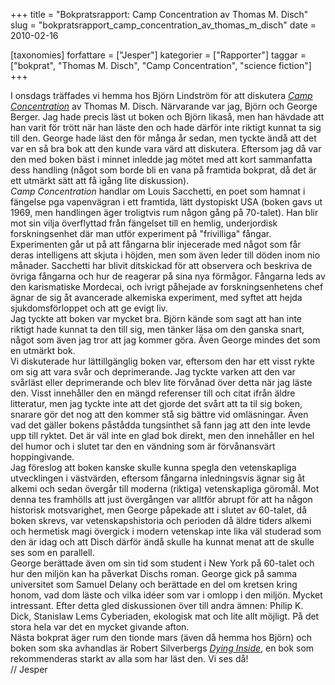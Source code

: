 +++
title = "Bokpratsrapport: Camp Concentration av Thomas M. Disch"
slug = "bokpratsrapport_camp_concentration_av_thomas_m_disch"
date = 2010-02-16

[taxonomies]
forfattare = ["Jesper"]
kategorier = ["Rapporter"]
taggar = ["bokprat", "Thomas M. Disch", "Camp Concentration", "science fiction"]
+++

<div>I onsdags träffades vi hemma hos Björn Lindström för att diskutera <a href="http://en.wikipedia.org/wiki/Camp_Concentration"><em>Camp Concentration</em></a> av Thomas M. Disch. Närvarande var jag, Björn och George Berger. Jag hade precis läst ut boken och Björn likaså, men han hävdade att han varit för trött när han läste den och hade därför inte riktigt kunnat ta sig till den. George hade läst den för många år sedan, men tyckte ändå att det var en så bra bok att den kunde vara värd att diskutera. Eftersom jag då var den med boken bäst i minnet inledde jag mötet med att kort sammanfatta dess handling (något som borde bli en vana på framtida bokprat, då det är ett utmärkt sätt att få igång lite diskussion).</div>
<div><em>Camp Concentration</em> handlar om Louis Sacchetti, en poet som hamnat i fängelse pga vapenvägran i ett framtida, lätt dystopiskt USA (boken gavs ut 1969, men handlingen äger troligtvis rum någon gång på 70-talet). Han blir mot sin vilja överflyttad från fängelset till en hemlig, underjordisk forskningsenhet där man utför experiment på "frivilliga" fångar. Experimenten går ut på att fångarna blir injecerade med något som får deras intelligens att skjuta i höjden, men som även leder till döden inom nio månader. Sacchetti har blivit ditskickad för att observera och beskriva de övriga fångarna och hur de reagerar på sina nya förmågor. Fångarna leds av den karismatiske Mordecai, och ivrigt påhejade av forskningsenhetens chef ägnar de sig åt avancerade alkemiska experiment, med syftet att hejda sjukdomsförloppet och att ge evigt liv.</div>
<div>Jag tyckte att boken var mycket bra. Björn kände som sagt att han inte riktigt hade kunnat ta den till sig, men tänker läsa om den ganska snart, något som även jag tror att jag kommer göra. Även George mindes det som en utmärkt bok.</div>
<div>Vi diskuterade hur lättillgänglig boken var, eftersom den har ett visst rykte om sig att vara svår och deprimerande. Jag tyckte varken att den var svårläst eller deprimerande och blev lite förvånad över detta när jag läste den. Visst innehåller den en mängd referenser till och citat ifrån äldre litteratur, men jag tyckte inte att det gjorde det svårt att ta til sig boken, snarare gör det nog att den kommer stå sig bättre vid omläsningar. Även vad det gäller bokens påstådda tungsinthet så fann jag att den inte levde upp till ryktet. Det är väl inte en glad bok direkt, men den innehåller en hel del humor och i slutet tar den en vändning som är förvånansvärt hoppingivande.</div>
<div>Jag föreslog att boken kanske skulle kunna spegla den vetenskapliga utvecklingen i västvärden, eftersom fångarna inledningsvis ägnar sig åt alkemi och sedan övergår till moderna (riktiga) vetenskapliga göromål. Mot denna tes framhölls att just övergången var alltför abrupt för att ha någon historisk motsvarighet, men George påpekade att i slutet av 60-talet, då boken skrevs, var vetenskapshistoria och perioden då äldre tiders alkemi och hermetisk magi övergick i modern vetenskap inte lika väl studerad som den är idag och att Disch därför ändå skulle ha kunnat menat att de skulle ses som en parallell.</div>
<div>George berättade även om sin tid som student i New York på 60-talet och hur den miljön kan ha påverkat Dischs roman. George gick på samma universitet som Samuel Delany och berättade en del om kretsen kring honom, vad dom läste och vilka idéer som var i omlopp i den miljön. Mycket intressant. Efter detta gled diskussionen över till andra ämnen: Philip K. Dick, Stanislaw Lems Cyberiaden, ekologisk mat och lite allt möjligt. På det stora hela var det en mycket givande afton.</div>
<div>Nästa bokprat äger rum den tionde mars (även då hemma hos Björn) och boken som ska avhandlas är Robert Silverbergs <a href="http://tinyurl.com/yardqyg"><em>Dying Inside</em></a>, en bok som rekommenderas starkt av alla som har läst den. Vi ses då!</div>
<div>// Jesper</div>
